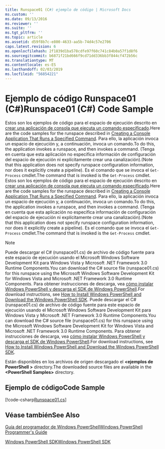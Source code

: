 ```yaml
---
title: Runspace01 (C#) ejemplo de código | Microsoft Docs
ms.custom: ''
ms.date: 09/13/2016
ms.reviewer: ''
ms.suite: ''
ms.tgt_pltfrm: ''
ms.topic: article
ms.assetid: d59f8b7c-e800-4633-aa5b-74d4c57e2706
caps.latest.revision: 6
ms.openlocfilehash: 2f1839d1ba578cdfe97f60c741c84b0a57f1d8f6
ms.sourcegitcommit: b6871f21bd666f9cd71dd336bb3f844cf472b56c
ms.translationtype: MT
ms.contentlocale: es-ES
ms.lasthandoff: 02/03/2019
ms.locfileid: "56854221"
---
```

# <a name="runspace01-c-code-sample"></a><span data-ttu-id="2b0d0-102">Ejemplo de código Runspace01 (C#)</span><span class="sxs-lookup"><span data-stu-id="2b0d0-102">Runspace01 (C#) Code Sample</span></span>

<span data-ttu-id="2b0d0-103">Estos son los ejemplos de código para el espacio de ejecución descrito en [crear una aplicación de consola que ejecuta un comando especificado](http://msdn.microsoft.com/en-us/793a6570-a072-4799-840b-172f28ce620e).</span><span class="sxs-lookup"><span data-stu-id="2b0d0-103">Here are the code samples for the runspace described in [Creating a Console Application That Runs a Specified Command](http://msdn.microsoft.com/en-us/793a6570-a072-4799-840b-172f28ce620e).</span></span> <span data-ttu-id="2b0d0-104">Para ello, la aplicación invoca un espacio de ejecución y, a continuación, invoca un comando.</span><span class="sxs-lookup"><span data-stu-id="2b0d0-104">To do this, the application invokes a runspace, and then invokes a command.</span></span> <span data-ttu-id="2b0d0-105">(Tenga en cuenta que esta aplicación no especifica información de configuración del espacio de ejecución ni explícitamente crear una canalización).</span><span class="sxs-lookup"><span data-stu-id="2b0d0-105">(Note that this application does not specify runspace configuration information, nor does it explicitly create a pipeline).</span></span> <span data-ttu-id="2b0d0-106">Es el comando que se invoca el `Get-Process` cmdlet.</span><span class="sxs-lookup"><span data-stu-id="2b0d0-106">The command that is invoked is the `Get-Process` cmdlet.</span></span>
<span data-ttu-id="2b0d0-107">Estos son los ejemplos de código para el espacio de ejecución descrito en [crear una aplicación de consola que ejecuta un comando especificado](http://msdn.microsoft.com/en-us/793a6570-a072-4799-840b-172f28ce620e).</span><span class="sxs-lookup"><span data-stu-id="2b0d0-107">Here are the code samples for the runspace described in [Creating a Console Application That Runs a Specified Command](http://msdn.microsoft.com/en-us/793a6570-a072-4799-840b-172f28ce620e).</span></span> <span data-ttu-id="2b0d0-108">Para ello, la aplicación invoca un espacio de ejecución y, a continuación, invoca un comando.</span><span class="sxs-lookup"><span data-stu-id="2b0d0-108">To do this, the application invokes a runspace, and then invokes a command.</span></span> <span data-ttu-id="2b0d0-109">(Tenga en cuenta que esta aplicación no especifica información de configuración del espacio de ejecución ni explícitamente crear una canalización).</span><span class="sxs-lookup"><span data-stu-id="2b0d0-109">(Note that this application does not specify runspace configuration information, nor does it explicitly create a pipeline).</span></span> <span data-ttu-id="2b0d0-110">Es el comando que se invoca el `Get-Process` cmdlet.</span><span class="sxs-lookup"><span data-stu-id="2b0d0-110">The command that is invoked is the `Get-Process` cmdlet.</span></span>

> [!NOTE]
> <span data-ttu-id="2b0d0-111">Puede descargar el C# (runspace01.cs) de archivo de código fuente para este espacio de ejecución usando el Microsoft Windows Software Development Kit para Windows Vista y Microsoft .NET Framework 3.0 Runtime Components.</span><span class="sxs-lookup"><span data-stu-id="2b0d0-111">You can download the C# source file (runspace01.cs) for this runspace using the Microsoft Windows Software Development Kit for Windows Vista and Microsoft .NET Framework 3.0 Runtime Components.</span></span> <span data-ttu-id="2b0d0-112">Para obtener instrucciones de descarga, vea [cómo instalar Windows PowerShell y descarga el SDK de Windows PowerShell](/powershell/developer/installing-the-windows-powershell-sdk).</span><span class="sxs-lookup"><span data-stu-id="2b0d0-112">For download instructions, see [How to Install Windows PowerShell and Download the Windows PowerShell SDK](/powershell/developer/installing-the-windows-powershell-sdk).</span></span>
> <span data-ttu-id="2b0d0-113">Puede descargar el C# (runspace01.cs) de archivo de código fuente para este espacio de ejecución usando el Microsoft Windows Software Development Kit para Windows Vista y Microsoft .NET Framework 3.0 Runtime Components.</span><span class="sxs-lookup"><span data-stu-id="2b0d0-113">You can download the C# source file (runspace01.cs) for this runspace using the Microsoft Windows Software Development Kit for Windows Vista and Microsoft .NET Framework 3.0 Runtime Components.</span></span> <span data-ttu-id="2b0d0-114">Para obtener instrucciones de descarga, vea [cómo instalar Windows PowerShell y descarga el SDK de Windows PowerShell](/powershell/developer/installing-the-windows-powershell-sdk).</span><span class="sxs-lookup"><span data-stu-id="2b0d0-114">For download instructions, see [How to Install Windows PowerShell and Download the Windows PowerShell SDK](/powershell/developer/installing-the-windows-powershell-sdk).</span></span>
>
> <span data-ttu-id="2b0d0-115">Están disponibles en los archivos de origen descargado el  **\<ejemplos de PowerShell >** directory.</span><span class="sxs-lookup"><span data-stu-id="2b0d0-115">The downloaded source files are available in the **\<PowerShell Samples>** directory.</span></span>

## <a name="code-sample"></a><span data-ttu-id="2b0d0-116">Ejemplo de código</span><span class="sxs-lookup"><span data-stu-id="2b0d0-116">Code Sample</span></span>

[!code-csharp[Runspace01.cs](../../powershell-sdk-samples/SDK-2.0/csharp/Runspace01/Runspace01.cs#L11-L62 "Runspace01.cs")]

## <a name="see-also"></a><span data-ttu-id="2b0d0-117">Véase también</span><span class="sxs-lookup"><span data-stu-id="2b0d0-117">See Also</span></span>

[<span data-ttu-id="2b0d0-118">Guía del programador de Windows PowerShell</span><span class="sxs-lookup"><span data-stu-id="2b0d0-118">Windows PowerShell Programmer's Guide</span></span>](./windows-powershell-programmer-s-guide.md)

[<span data-ttu-id="2b0d0-119">Windows PowerShell SDK</span><span class="sxs-lookup"><span data-stu-id="2b0d0-119">Windows PowerShell SDK</span></span>](../windows-powershell-reference.md)